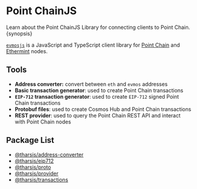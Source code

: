 <!--
order: 1
-->

# Point ChainJS

Learn about the Point ChainJS Library for connecting clients to Point Chain. {synopsis}

[`evmosjs`](https://github.com/evmos/evmosjs) is a JavaScript and TypeScript client library for [Point Chain](https://github.com/evmos/evmos) and [Ethermint](https://github.com/evmos/ethermint) nodes.

## Tools

- **Address converter:** convert between `eth` and `evmos` addresses
- **Basic transaction generator**: used to create Point Chain transactions
- **`EIP-712` transaction generator**: used to create `EIP-712` signed Point Chain transactions
- **Protobuf files**: used to create Cosmos Hub and Point Chain transactions
- **REST provider**: used to query the Point Chain REST API and interact with Point Chain nodes

## Package List

- [@tharsis/address-converter](https://www.npmjs.com/package/@tharsis/address-converter)
- [@tharsis/eip712](https://www.npmjs.com/package/@tharsis/eip712)
- [@tharsis/proto](https://www.npmjs.com/package/@tharsis/proto)
- [@tharsis/provider](https://www.npmjs.com/package/@tharsis/provider)
- [@tharsis/transactions](https://www.npmjs.com/package/@tharsis/transactions)
